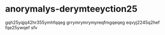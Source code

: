 # anorymalys-derymteeyction25
gqh25yqjq42hr355ymhfqqeg
grrymrymrymyreqfmgqeqeg
eqvyj2245q2hef
fqe25ywqef
sfv
